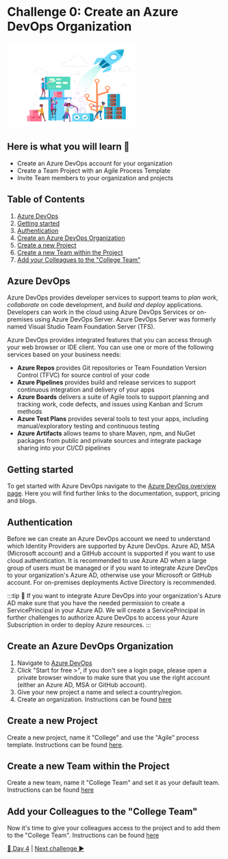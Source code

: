 # Challenge 0: Create an Azure DevOps Organization

<img src="./images/azuredevops.png" width="300" height="200"/>

## Here is what you will learn 🎯

- Create an Azure DevOps account for your organization
- Create a Team Project with an Agile Process Template
- Invite Team members to your organization and projects

## Table of Contents

1. [Azure DevOps](#azure-devops)
2. [Getting started](#getting-started)
3. [Authentication](#authentication)
4. [Create an Azure DevOps Organization](#create-an-azure-devops-organisation)
5. [Create a new Project](#create-a-new-project)
6. [Create a new Team within the Project](#create-a-new-team-within-the-new-project)
7. [Add your Colleagues to the "College Team"](#add-your-colleagues-to-the-college-team)

## Azure DevOps

Azure DevOps provides developer services to support teams to _plan work_, _collaborate_ on code development, and _build and deploy_ applications.
Developers can work in the cloud using Azure DevOps Services or on-premises using Azure DevOps Server. Azure DevOps Server was formerly named Visual Studio Team Foundation Server (TFS).

Azure DevOps provides integrated features that you can access through your web browser or IDE client. You can use one or more of the following services based on your business needs:

- __Azure Repos__ provides Git repositories or Team Foundation Version Control (TFVC) for source control of your code
- __Azure Pipelines__ provides build and release services to support continuous integration and delivery of your apps
- __Azure Boards__ delivers a suite of Agile tools to support planning and tracking work, code defects, and issues using Kanban and Scrum methods
- __Azure Test Plans__ provides several tools to test your apps, including manual/exploratory testing and continuous testing
- __Azure Artifacts__ allows teams to share Maven, npm, and NuGet packages from public and private sources and integrate package sharing into your CI/CD pipelines

## Getting started

To get started with Azure DevOps navigate to the [Azure DevOps overview page](https://azure.microsoft.com/services/devops/). Here you will find further links to the documentation, support, pricing and blogs.

## Authentication

Before we can create an Azure DevOps account we need to understand which Identity Providers are supported by Azure DevOps.
Azure AD, MSA (Microsoft account) and a GitHub account is supported if you want to use cloud authentication. It is recommended to use Azure AD when a large group of users must be managed or if you want to integrate Azure DevOps to your organization's Azure AD, otherwise use your Microsoft or GitHub account.
For on-premises deployments Active Directory is recommended.

:::tip
 📝 If you want to integrate Azure DevOps into your organization's Azure AD make sure that you have the needed permission to create a ServicePrincipal in your Azure AD. We will create a ServicePrincipal in further challenges to authorize Azure DevOps to access your Azure Subscription in order to deploy Azure resources.
:::

## Create an Azure DevOps Organization

1. Navigate to [Azure DevOps](https://azure.microsoft.com/services/devops/)
2. Click "Start for free >", if you don't see a login page, please open a private browser window to make sure that you use the right account (either an Azure AD, MSA or GitHub account).
3. Give your new project a name and select a country/region.
4. Create an organization. Instructions can be found [here](https://docs.microsoft.com/azure/devops/organizations/accounts/create-organization?toc=%2Fazure%2Fdevops%2Fget-started%2Ftoc.json&bc=%2Fazure%2Fdevops%2Fget-started%2Fbreadcrumb%2Ftoc.json&view=azure-devops)

## Create a new Project

Create a new project, name it "College" and use the "Agile" process template.
Instructions can be found [here](https://docs.microsoft.com/azure/devops/organizations/projects/create-project?view=azure-devops).

## Create a new Team within the Project

Create a new team, name it "College Team" and set it as your default team. Instructions can be found [here](https://docs.microsoft.com/azure/devops/organizations/settings/add-teams?view=azure-devops)

## Add your Colleagues to the "College Team"

Now it's time to give your colleagues access to the project and to add them to the "College Team".
Instructions can be found [here](https://docs.microsoft.com/azure/devops/organizations/security/add-users-team-project?view=azure-devops)

[🔼 Day 4](../README.md) | [Next challenge ▶](./challenge-1.md)

